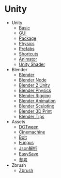 # Unity

- Unity
  - [Basic](/Unity/basic)
  - [GUI](/Unity/GUI)
  - [Package](/Unity/Package)
  - [Physics](/Unity/Physics)
  - [Prefabs](/Unity/Prefabs)
  - [Shortcuts](/Unity/Shortcuts)
  - [Animator](/Unity/Animator)
  - [Unity Shader](/Unity/UnityShader)
- Blender
  - [Blender](/Unity/Blender)
  - [Blender Node](/Unity/BlenderNode)
  - [Blender 2 Unity](/Unity/Blender2Unity)
  - [Blender Physics](/Unity/BlenderPhysics)
  - [Blender Rigging](/Unity/BlenderRigging)
  - [Blender Animation](/Unity/BlenderAnimation)
  - [Blender Sculpting](/Unity/BlenderSculpting)
  - [Blender 3D Print](/Unity/Blender3DPrint)
  - [Blender Tips](/Unity/BlenderTips)
- Assets
  - [DOTween](/Unity/Assets/DOTween)
  - [Cinemachine](/Unity/Assets/Cinemachine)
  - [Bolt](/Unity/Assets/bolt)
  - [Fungus](/Unity/Assets/Fungus)
  - [Json解析](/Unity/Assets/Json)
  - [EasySave](/Unity/Assets/EasySave)
  - [参考](https://www.jqhtml.com/53905.html)
- Zbrush
  - [Zbrush](/Unity/Zbrush)